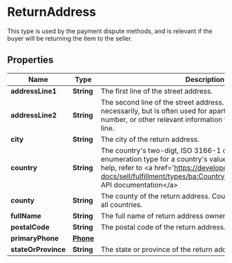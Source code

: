 

# ReturnAddress

This type is used by the payment dispute methods, and is relevant if the buyer will be returning the item to the seller.

## Properties

Name | Type | Description | Notes
------------ | ------------- | ------------- | -------------
**addressLine1** | **String** | The first line of the street address. |  [optional]
**addressLine2** | **String** | The second line of the street address. This line is not always necessarily, but is often used for apartment number or suite number, or other relevant information that can not fit on the first line. |  [optional]
**city** | **String** | The city of the return address. |  [optional]
**country** | **String** | The country&#39;s two-digt, ISO 3166-1 country code. See the enumeration type for a country&#39;s value. For implementation help, refer to &lt;a href&#x3D;&#39;https://developer.ebay.com/api-docs/sell/fulfillment/types/ba:CountryCodeEnum&#39;&gt;eBay API documentation&lt;/a&gt; |  [optional]
**county** | **String** | The county of the return address. Counties are not applicable to all countries. |  [optional]
**fullName** | **String** | The full name of return address owner. |  [optional]
**postalCode** | **String** | The postal code of the return address. |  [optional]
**primaryPhone** | [**Phone**](Phone.md) |  |  [optional]
**stateOrProvince** | **String** | The state or province of the return address. |  [optional]



